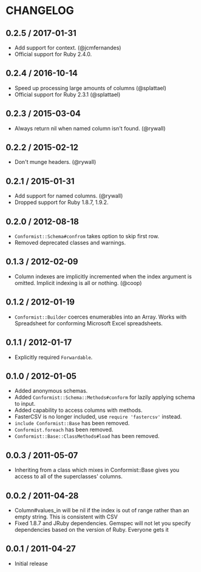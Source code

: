 # CHANGELOG

## 0.2.5 / 2017-01-31

* Add support for context. (@jcmfernandes)
* Official support for Ruby 2.4.0.

## 0.2.4 / 2016-10-14

* Speed up processing large amounts of columns (@splattael)
* Official support for Ruby 2.3.1 (@splattael)

## 0.2.3 / 2015-03-04

* Always return nil when named column isn't found. (@rywall)

## 0.2.2 / 2015-02-12

* Don't munge headers. (@rywall)

## 0.2.1 / 2015-01-31

* Add support for named columns. (@rywall)
* Dropped support for Ruby 1.8.7, 1.9.2.

## 0.2.0 / 2012-08-18

* `Conformist::Schema#confrom` takes option to skip first row.
* Removed deprecated classes and warnings.

## 0.1.3 / 2012-02-09

* Column indexes are implicitly incremented when the index argument is omitted. Implicit indexing is all or nothing. (@coop)

## 0.1.2 / 2012-01-19

* `Conformist::Builder` coerces enumerables into an Array. Works with Spreadsheet for conforming Microsoft Excel spreadsheets.

## 0.1.1 / 2012-01-17

* Explicitly required `Forwardable`.

## 0.1.0 / 2012-01-05

* Added anonymous schemas.
* Added `Conformist::Schema::Methods#conform` for lazily applying schema to input.
* Added capability to access columns with methods.
* FasterCSV is no longer included, use `require 'fastercsv'` instead.
* `include Conformist::Base` has been removed.
* `Conformist.foreach` has been removed.
* `Conformist::Base::ClassMethods#load` has been removed.

## 0.0.3 / 2011-05-07

* Inheriting from a class which mixes in Conformist::Base gives you access to all of the superclasses' columns.

## 0.0.2 / 2011-04-28

* Column#values_in will be nil if the index is out of range rather than an empty string. This is consistent with CSV
* Fixed 1.8.7 and JRuby dependencies. Gemspec will not let you specify dependencies based on the version of Ruby. Everyone gets it

## 0.0.1 / 2011-04-27

* Initial release
